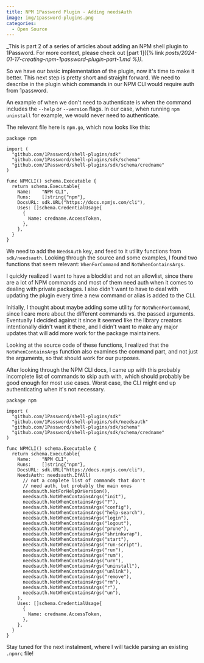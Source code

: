 ```yaml
---
title: NPM 1Password Plugin - Adding needsAuth
image: img/1password-plugins.png
categories:
  - Open Source
---
```


_This is part 2 of a series of articles about adding an NPM shell plugin to 1Password. For more context, please check out [part 1]({% link _posts/2024-01-17-creating-npm-1password-plugin-part-1.md %})._

So we have our basic implementation of the plugin, now it's time to make it better. This next step is pretty short and straight forward. We need to describe in the plugin which commands in our NPM CLI would require auth from 1password.

An example of when we don't need to authenticate is when the command includes the `--help` or `--version` flags. In our case, when running `npm uninstall` for example, we would never need to authenticate.

The relevant file here is `npm.go`, which now looks like this:

```golang
package npm

import (
  "github.com/1Password/shell-plugins/sdk"
  "github.com/1Password/shell-plugins/sdk/schema"
  "github.com/1Password/shell-plugins/sdk/schema/credname"
)

func NPMCLI() schema.Executable {
  return schema.Executable{
    Name:    "NPM CLI",
    Runs:    []string{"npm"},
    DocsURL: sdk.URL("https://docs.npmjs.com/cli"),
    Uses: []schema.CredentialUsage{
      {
        Name: credname.AccessToken,
      },
    },
  }
}
```

We need to add the `NeedsAuth` key, and feed to it utility functions from `sdk/needsauth`. Looking through the source and some examples, I found two functions that seem relevant: `WhenForCommand` and `NotWhenContainsArgs`.

I quickly realized I want to have a blocklist and not an allowlist, since there are a lot of NPM commands and most of them need auth when it comes to dealing with private packages. I also didn't want to have to deal with updating the plugin every time a new command or alias is added to the CLI.

Initially, I thought about maybe adding some utility for `NotWhenForCommand`, since I care more about the different commands vs. the passed arguments. Eventually I decided against it since it seemed like the library creators intentionally didn't want it there, and I didn't want to make any major updates that will add more work for the package maintainers.

Looking at the source code of these functions, I realized that the `NotWhenContainsArgs` function also examines the command part, and not just the arguments, so that should work for our purposes.

After looking through the NPM CLI docs, I came up with this probably incomplete list of commands to skip auth with, which should probably be good enough for most use cases. Worst case, the CLI might end up authenticating when it's not necessary.

```
package npm

import (
  "github.com/1Password/shell-plugins/sdk"
  "github.com/1Password/shell-plugins/sdk/needsauth"
  "github.com/1Password/shell-plugins/sdk/schema"
  "github.com/1Password/shell-plugins/sdk/schema/credname"
)

func NPMCLI() schema.Executable {
  return schema.Executable{
    Name:    "NPM CLI",
    Runs:    []string{"npm"},
    DocsURL: sdk.URL("https://docs.npmjs.com/cli"),
    NeedsAuth: needsauth.IfAll(
      // not a complete list of commands that don't
      // need auth, but probably the main ones
      needsauth.NotForHelpOrVersion(),
      needsauth.NotWhenContainsArgs("init"),
      needsauth.NotWhenContainsArgs("?"),
      needsauth.NotWhenContainsArgs("config"),
      needsauth.NotWhenContainsArgs("help-search"),
      needsauth.NotWhenContainsArgs("login"),
      needsauth.NotWhenContainsArgs("logout"),
      needsauth.NotWhenContainsArgs("prune"),
      needsauth.NotWhenContainsArgs("shrinkwrap"),
      needsauth.NotWhenContainsArgs("start"),
      needsauth.NotWhenContainsArgs("run-script"),
      needsauth.NotWhenContainsArgs("run"),
      needsauth.NotWhenContainsArgs("rum"),
      needsauth.NotWhenContainsArgs("urn"),
      needsauth.NotWhenContainsArgs("uninstall"),
      needsauth.NotWhenContainsArgs("unlink"),
      needsauth.NotWhenContainsArgs("remove"),
      needsauth.NotWhenContainsArgs("rm"),
      needsauth.NotWhenContainsArgs("r"),
      needsauth.NotWhenContainsArgs("un"),
    ),
    Uses: []schema.CredentialUsage{
      {
        Name: credname.AccessToken,
      },
    },
  }
}

```

Stay tuned for the next instalment, where I will tackle parsing an existing `.npmrc` file!
